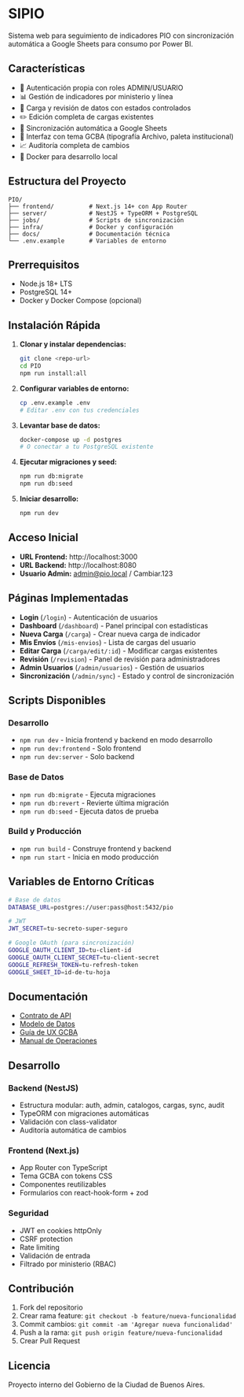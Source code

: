 # SIPIO

Sistema web para seguimiento de indicadores PIO con sincronización automática a Google Sheets para consumo por Power BI.

## Características

- 🔐 Autenticación propia con roles ADMIN/USUARIO
- 📊 Gestión de indicadores por ministerio y línea
- 📝 Carga y revisión de datos con estados controlados
- ✏️ Edición completa de cargas existentes
- 🔄 Sincronización automática a Google Sheets
- 🎨 Interfaz con tema GCBA (tipografía Archivo, paleta institucional)
- 📈 Auditoría completa de cambios
- 🐳 Docker para desarrollo local

## Estructura del Proyecto

```
PIO/
├── frontend/          # Next.js 14+ con App Router
├── server/            # NestJS + TypeORM + PostgreSQL
├── jobs/              # Scripts de sincronización
├── infra/             # Docker y configuración
├── docs/              # Documentación técnica
└── .env.example       # Variables de entorno
```

## Prerrequisitos

- Node.js 18+ LTS
- PostgreSQL 14+
- Docker y Docker Compose (opcional)

## Instalación Rápida

1. **Clonar y instalar dependencias:**
   ```bash
   git clone <repo-url>
   cd PIO
   npm run install:all
   ```

2. **Configurar variables de entorno:**
   ```bash
   cp .env.example .env
   # Editar .env con tus credenciales
   ```

3. **Levantar base de datos:**
   ```bash
   docker-compose up -d postgres
   # O conectar a tu PostgreSQL existente
   ```

4. **Ejecutar migraciones y seed:**
   ```bash
   npm run db:migrate
   npm run db:seed
   ```

5. **Iniciar desarrollo:**
   ```bash
   npm run dev
   ```

## Acceso Inicial

- **URL Frontend:** http://localhost:3000
- **URL Backend:** http://localhost:8080
- **Usuario Admin:** admin@pio.local / Cambiar.123

## Páginas Implementadas

- **Login** (`/login`) - Autenticación de usuarios
- **Dashboard** (`/dashboard`) - Panel principal con estadísticas
- **Nueva Carga** (`/carga`) - Crear nueva carga de indicador
- **Mis Envíos** (`/mis-envios`) - Lista de cargas del usuario
- **Editar Carga** (`/carga/edit/:id`) - Modificar cargas existentes
- **Revisión** (`/revision`) - Panel de revisión para administradores
- **Admin Usuarios** (`/admin/usuarios`) - Gestión de usuarios
- **Sincronización** (`/admin/sync`) - Estado y control de sincronización

## Scripts Disponibles

### Desarrollo
- `npm run dev` - Inicia frontend y backend en modo desarrollo
- `npm run dev:frontend` - Solo frontend
- `npm run dev:server` - Solo backend

### Base de Datos
- `npm run db:migrate` - Ejecuta migraciones
- `npm run db:revert` - Revierte última migración
- `npm run db:seed` - Ejecuta datos de prueba

### Build y Producción
- `npm run build` - Construye frontend y backend
- `npm run start` - Inicia en modo producción

## Variables de Entorno Críticas

```bash
# Base de datos
DATABASE_URL=postgres://user:pass@host:5432/pio

# JWT
JWT_SECRET=tu-secreto-super-seguro

# Google OAuth (para sincronización)
GOOGLE_OAUTH_CLIENT_ID=tu-client-id
GOOGLE_OAUTH_CLIENT_SECRET=tu-client-secret
GOOGLE_REFRESH_TOKEN=tu-refresh-token
GOOGLE_SHEET_ID=id-de-tu-hoja
```

## Documentación

- [Contrato de API](docs/api-contract.md)
- [Modelo de Datos](docs/data-model.md)
- [Guía de UX GCBA](docs/ux-gcba.md)
- [Manual de Operaciones](docs/RUNBOOK.md)

## Desarrollo

### Backend (NestJS)
- Estructura modular: auth, admin, catalogos, cargas, sync, audit
- TypeORM con migraciones automáticas
- Validación con class-validator
- Auditoría automática de cambios

### Frontend (Next.js)
- App Router con TypeScript
- Tema GCBA con tokens CSS
- Componentes reutilizables
- Formularios con react-hook-form + zod

### Seguridad
- JWT en cookies httpOnly
- CSRF protection
- Rate limiting
- Validación de entrada
- Filtrado por ministerio (RBAC)

## Contribución

1. Fork del repositorio
2. Crear rama feature: `git checkout -b feature/nueva-funcionalidad`
3. Commit cambios: `git commit -am 'Agregar nueva funcionalidad'`
4. Push a la rama: `git push origin feature/nueva-funcionalidad`
5. Crear Pull Request

## Licencia

Proyecto interno del Gobierno de la Ciudad de Buenos Aires.
